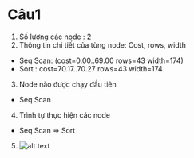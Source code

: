 # Câu1
1. Số lượng các node : 2
2. Thông tin chi tiết của từng node: Cost, rows, width
 - Seq Scan: (cost=0.00..69.00 rows=43 width=174)
 - Sort : cost=70.17..70.27 rows=43 width=174
3. Node nào được chạy đầu tiên
 - Seq Scan
4. Trình tự thực hiện các node
 - Seq Scan => Sort
	
5. ![alt text](https://images.pexels.com/photos/1030982/pexels-photo-1030982.jpeg?auto=compress&cs=tinysrgb&dpr=1&w=500)
